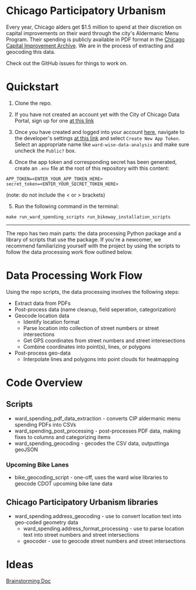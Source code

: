 # Chicago Participatory Urbanism

Every year, Chicago alders get $1.5 million to spend at their discretion on capital improvements on their ward through the city's Aldermanic Menu Program. Their spending is publicly available in PDF format in the [Chicago Capital Improvement Archive](https://www.chicago.gov/city/en/depts/obm/provdrs/cap_improve/svcs/cip-archive.html). We are in the process of extracting and geocoding this data. 

Check out the GitHub issues for things to work on.

# Quickstart

1. Clone the repo.

2. If you have not created an account yet with the City of Chicago Data Portal, sign up for one [at this link](https://data.cityofchicago.org/signup)

3. Once you have created and logged into your account [here](https://data.cityofchicago.org/login), navigate to the developer's settings [at this link](https://data.cityofchicago.org/profile/edit/developer_settings) and select `Create New App Token`. Select an appropriate name like `ward-wise-data-analysis` and make sure uncheck the `Public?` box. 

4. Once the app token and corresponding secret has been generated, create an `.env` file at the root of this repository with this content:
```text
APP_TOKEN=<ENTER_YOUR_APP_TOKEN_HERE>
secret_token=<ENTER_YOUR_SECRET_TOKEN_HERE>
```

(note: do not include the < or > brackets)


5. Run the following command in the terminal:
```
make run_ward_spending_scripts run_bikeway_installation_scripts
```

---

The repo has two main parts: the data processing Python package and a library of scripts that use the package. If you're a newcomer, we recommend familiarizing yourself with the project by using the scripts to follow the data processing work flow outlined below.

# Data Processing Work Flow
Using the repo scripts, the data processing involves the following steps:
* Extract data from PDFs
* Post-process data (name cleanup, field seperation, categorization)
* Geocode location data
    * Identify location format
    * Parse location into collection of street numbers or street intersections
    * Get GPS coordinates from street numbers and street interesections
    * Combine coordinates into point(s), lines, or polygons
* Post-process geo-data 
    * Interpolate lines and polygons into point clouds for heatmapping

# Code Overview
## Scripts
* ward_spending_pdf_data_extraction - converts CIP aldermanic menu spending PDFs into CSVs
* ward_spending_post_processing - post-processes PDF data, making fixes to columns and categorizing items
* ward_spending_geocoding - gecodes the CSV data, outputtinga geoJSON
### Upcoming Bike Lanes
* bike_geocoding_script - one-off, uses the ward wise libraries to geocode CDOT upcoming bike lane data

## Chicago Participatory Urbanism libraries
* ward_spending.address_geocoding - use to convert location text into geo-coded geometry data
    * ward_spending.address_format_processing - use to parse location text into street numbers and street intersections
    * geocoder - use to geocode street numbers and street intersections



# Ideas
[Brainstorming Doc](https://docs.google.com/document/d/1vKIF3epFqXw7eDmwkk1lHWOB95OQjqQNfs-ehjCkP7E/edit?usp=sharing)
